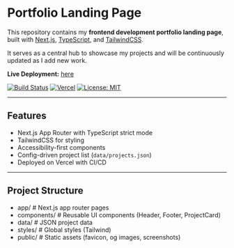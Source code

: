 # Portfolio Landing Page

This repository contains my **frontend development portfolio landing page**, built with [Next.js](https://nextjs.org/), [TypeScript](https://www.typescriptlang.org/), and [TailwindCSS](https://tailwindcss.com/).

It serves as a central hub to showcase my projects and will be continuously updated as I add new work.

**Live Deployment:** [here](https://portfolio-landing-gamma.vercel.app/)

[![Build Status](https://img.shields.io/github/actions/workflow/status/iseto/portfolio-landing/ci.yml?branch=main&label=build)](https://github.com/iseto/portfolio-landing/actions)
[![Vercel](https://img.shields.io/badge/deployed%20on-Vercel-000000?logo=vercel&logoColor=white)](https://portfolio-landing-gamma.vercel.app/)
[![License: MIT](https://img.shields.io/badge/License-MIT-green.svg)](LICENSE)

---

## Features

- Next.js App Router with TypeScript strict mode
- TailwindCSS for styling
- Accessibility-first components
- Config-driven project list (`data/projects.json`)
- Deployed on Vercel with CI/CD

---

## Project Structure

- app/ # Next.js app router pages
- components/ # Reusable UI components (Header, Footer, ProjectCard)
- data/ # JSON project data
- styles/ # Global styles (Tailwind)
- public/ # Static assets (favicon, og images, screenshots)
